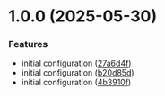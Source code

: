 # 1.0.0 (2025-05-30)


### Features

* initial configuration ([27a6d4f](https://github.com/GrabAByte/terraform-module-aws-s3/commit/27a6d4f0e97508ba77a1ca703e6419c1318d6508))
* initial configuration ([b20d85d](https://github.com/GrabAByte/terraform-module-aws-s3/commit/b20d85d27e6e62510e51656cbe35d1b15001cb61))
* initial configuration ([4b3910f](https://github.com/GrabAByte/terraform-module-aws-s3/commit/4b3910fb7949b99f27124882484b7eb49d14c660))
